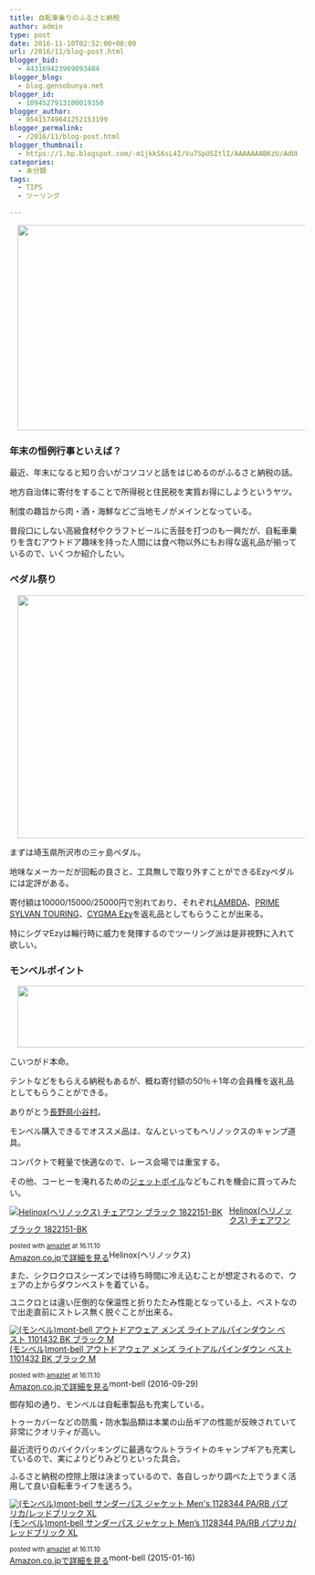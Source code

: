 ```yaml
---
title: 自転車乗りのふるさと納税
author: admin
type: post
date: 2016-11-10T02:52:00+00:00
url: /2016/11/blog-post.html
blogger_bid:
  - 443169423969093484
blogger_blog:
  - blog.gensobunya.net
blogger_id:
  - 1094527913100019350
blogger_author:
  - 05415749641252153199
blogger_permalink:
  - /2016/11/blog-post.html
blogger_thumbnail:
  - https://1.bp.blogspot.com/-m1jkkS6sL4I/Vu7SpUSItlI/AAAAAAABKzU/AdUHx_W_wW0jPiOhq2NEXs-C4WszK49_gCPcB/s640/DSC_7306.JPG
categories:
  - 未分類
tags:
  - TIPS
  - ツーリング

---
```

<div class="separator" style="clear: both; text-align: center;">
  <a href="https://1.bp.blogspot.com/-m1jkkS6sL4I/Vu7SpUSItlI/AAAAAAABKzU/AdUHx_W_wW0jPiOhq2NEXs-C4WszK49_gCPcB/s1600/DSC_7306.JPG" imageanchor="1" style="margin-left: 1em; margin-right: 1em;"><img border="0" height="360" src="https://1.bp.blogspot.com/-m1jkkS6sL4I/Vu7SpUSItlI/AAAAAAABKzU/AdUHx_W_wW0jPiOhq2NEXs-C4WszK49_gCPcB/s640/DSC_7306.JPG" width="640" /></a>
</div>



### 年末の恒例行事といえば？

最近、年末になると知り合いがコソコソと話をはじめるのがふるさと納税の話。
  
地方自治体に寄付をすることで所得税と住民税を実質お得にしようというヤツ。

制度の趣旨から肉・酒・海鮮などご当地モノがメインとなっている。
  
普段口にしない高級食材やクラフトビールに舌鼓を打つのも一興だが、自転車乗りを含むアウトドア趣味を持った人間には食べ物以外にもお得な返礼品が揃っているので、いくつか紹介したい。



### ペダル祭り

<div class="separator" style="clear: both; text-align: center;">
</div>

<div class="separator" style="clear: both; text-align: center;">
  <a href="https://2.bp.blogspot.com/-d73oLjABFPM/WCRcLWsrUlI/AAAAAAABRxo/p8sSc_dNN0kVCgtFPerXqj0XpKDTEHVUQCLcB/s1600/CYGMAEzy1.jpg" imageanchor="1" style="margin-left: 1em; margin-right: 1em;"><img border="0" height="426" src="https://blog.gensobunya.net/wp-content/uploads/2016/11/CYGMAEzy1.jpg" width="640" /></a>
</div>

まずは埼玉県所沢市の三ヶ島ペダル。
  
地味なメーカーだが回転の良さと、工具無しで取り外すことができるEzyペダルには定評がある。

寄付額は10000/15000/25000円で別れており、それぞれ<a href="http://www.amazon.co.jp/exec/obidos/ASIN/B001F2WTLU/gensobunya-22/ref=nosim/" name="amazletlink" target="_blank">LAMBDA</a>、<a href="http://www.amazon.co.jp/exec/obidos/ASIN/B00ME93CG4/gensobunya-22/ref=nosim/" name="amazletlink" target="_blank">PRIME SYLVAN TOURING</a>、<a href="http://www.amazon.co.jp/exec/obidos/ASIN/B00OOII5CO/gensobunya-22/ref=nosim/" name="amazletlink" target="_blank">CYGMA Ezy</a>を返礼品としてもらうことが出来る。
  
特にシグマEzyは輪行時に威力を発揮するのでツーリング派は是非視野に入れて欲しい。



### モンベルポイント

<div class="separator" style="clear: both; text-align: center;">
  <a href="https://2.bp.blogspot.com/-Sk5pSPAFkVg/WCRdZo_fKYI/AAAAAAABRxs/FNOXarU1_2cCh1L1DnN7wN-VhZLeWdNTgCLcB/s1600/montbelllogo.jpg" imageanchor="1" style="margin-left: 1em; margin-right: 1em;"><img border="0" height="108" src="https://blog.gensobunya.net/wp-content/uploads/2016/11/montbelllogo.jpg" width="640" /></a>
</div>

こいつがド本命。
  
テントなどをもらえる納税もあるが、概ね寄付額の50％＋1年の会員権を返礼品としてもらうことができる。

ありがとう<a href="http://www.furusato-tax.jp/japan/prefecture/20486" target="_blank">長野県小谷村</a>。

モンベル購入できるでオススメ品は、なんといってもヘリノックスのキャンプ道具。
  
コンパクトで軽量で快適なので、レース会場では重宝する。
  
その他、コーヒーを淹れるための<a href="http://amzn.to/2fEOgkt" target="_blank">ジェットボイル</a>などもこれを機会に買ってみたい。



<div class="amazlet-box" style="margin-bottom: 0px;">
  <div class="amazlet-image" style="float: left; margin: 0px 12px 1px 0px;">
    <a href="http://www.amazon.co.jp/exec/obidos/ASIN/B00U72QEFQ/gensobunya-22/ref=nosim/" name="amazletlink" target="_blank"><img alt="Helinox(ヘリノックス) チェアワン ブラック 1822151-BK" src="https://images-fe.ssl-images-amazon.com/images/I/51nfUZFnz9L._SL160_.jpg" style="border: none;" /></a>
  </div>
  
  <div class="amazlet-info" style="line-height: 120%; margin-bottom: 10px;">
    <div class="amazlet-name" style="line-height: 120%; margin-bottom: 10px;">
<a href="http://www.amazon.co.jp/exec/obidos/ASIN/B00U72QEFQ/gensobunya-22/ref=nosim/" name="amazletlink" target="_blank">Helinox(ヘリノックス) チェアワン ブラック 1822151-BK</a></p> 

<div class="amazlet-powered-date" style="font-size: 80%; line-height: 120%; margin-top: 5px;">
  posted with <a href="http://www.amazlet.com/" target="_blank" title="amazlet">amazlet</a> at 16.11.10
</div>

    
<div class="amazlet-detail">
Helinox(ヘリノックス)

    
<div class="amazlet-sub-info" style="float: left;">
<div class="amazlet-link" style="margin-top: 5px;">
  <a href="http://www.amazon.co.jp/exec/obidos/ASIN/B00U72QEFQ/gensobunya-22/ref=nosim/" name="amazletlink" target="_blank">Amazon.co.jpで詳細を見る</a>
</div>

  </div>
  
  <div class="amazlet-footer" style="clear: left;">
  </div>
</div>

また、シクロクロスシーズンでは待ち時間に冷え込むことが想定されるので、ウェアの上からダウンベストを着ている。
  
ユニクロとは違い圧倒的な保温性と折りたたみ性能となっている上、ベストなので出走直前にストレス無く脱ぐことが出来る。



<div class="amazlet-box" style="margin-bottom: 0px;">
  <div class="amazlet-image" style="float: left; margin: 0px 12px 1px 0px;">
    <a href="http://www.amazon.co.jp/exec/obidos/ASIN/B00F68FLVO/gensobunya-22/ref=nosim/" name="amazletlink" target="_blank"><img alt="(モンベル)mont-bell アウトドアウェア メンズ ライトアルパインダウン ベスト 1101432 BK ブラック M" src="https://images-fe.ssl-images-amazon.com/images/I/41coVkgQOqL._SL160_.jpg" style="border: none;" /></a>
  </div>
  
  <div class="amazlet-info" style="line-height: 120%; margin-bottom: 10px;">
    <div class="amazlet-name" style="line-height: 120%; margin-bottom: 10px;">
<a href="http://www.amazon.co.jp/exec/obidos/ASIN/B00F68FLVO/gensobunya-22/ref=nosim/" name="amazletlink" target="_blank">(モンベル)mont-bell アウトドアウェア メンズ ライトアルパインダウン ベスト 1101432 BK ブラック M</a></p> 

<div class="amazlet-powered-date" style="font-size: 80%; line-height: 120%; margin-top: 5px;">
  posted with <a href="http://www.amazlet.com/" target="_blank" title="amazlet">amazlet</a> at 16.11.10
</div>

    
<div class="amazlet-detail">
mont-bell (2016-09-29)

    
<div class="amazlet-sub-info" style="float: left;">
<div class="amazlet-link" style="margin-top: 5px;">
  <a href="http://www.amazon.co.jp/exec/obidos/ASIN/B00F68FLVO/gensobunya-22/ref=nosim/" name="amazletlink" target="_blank">Amazon.co.jpで詳細を見る</a>
</div>

  </div>
  
  <div class="amazlet-footer" style="clear: left;">
  </div>
</div>

御存知の通り、モンベルは自転車製品も充実している。
  
トゥーカバーなどの防風・防水製品類は本業の山岳ギアの性能が反映されていて非常にクオリティが高い。

最近流行りのバイクパッキングに最適なウルトラライトのキャンプギアも充実しているので、実によりどりみどりといった具合。

ふるさと納税の控除上限は決まっているので、各自しっかり調べた上でうまく活用して良い自転車ライフを送ろう。



<div class="amazlet-box" style="margin-bottom:0px;">
  <div class="amazlet-image" style="float:left;margin:0px 12px 1px 0px;">
    <a href="http://www.amazon.co.jp/exec/obidos/ASIN/B00INR93EQ/gensobunya-22/ref=nosim/" name="amazletlink" target="_blank"><img src="https://images-fe.ssl-images-amazon.com/images/I/41p2FYnGrnL._SL160_.jpg" alt="(モンベル)mont-bell サンダーパス ジャケット Men's 1128344 PA/RB パプリカ/レッドブリック XL" style="border: none;" /></a>
  </div>
  
  <div class="amazlet-info" style="line-height:120%; margin-bottom: 10px">
    <div class="amazlet-name" style="margin-bottom:10px;line-height:120%">
<a href="http://www.amazon.co.jp/exec/obidos/ASIN/B00INR93EQ/gensobunya-22/ref=nosim/" name="amazletlink" target="_blank">(モンベル)mont-bell サンダーパス ジャケット Men&#8217;s 1128344 PA/RB パプリカ/レッドブリック XL</a></p> 

<div class="amazlet-powered-date" style="font-size:80%;margin-top:5px;line-height:120%">
  posted with <a href="http://www.amazlet.com/" title="amazlet" target="_blank">amazlet</a> at 16.11.10
</div>

    
<div class="amazlet-detail">
mont-bell (2015-01-16)

    
<div class="amazlet-sub-info" style="float: left;">
<div class="amazlet-link" style="margin-top: 5px">
  <a href="http://www.amazon.co.jp/exec/obidos/ASIN/B00INR93EQ/gensobunya-22/ref=nosim/" name="amazletlink" target="_blank">Amazon.co.jpで詳細を見る</a>
</div>

  </div>
  
  <div class="amazlet-footer" style="clear: left">
  </div>
</div>
